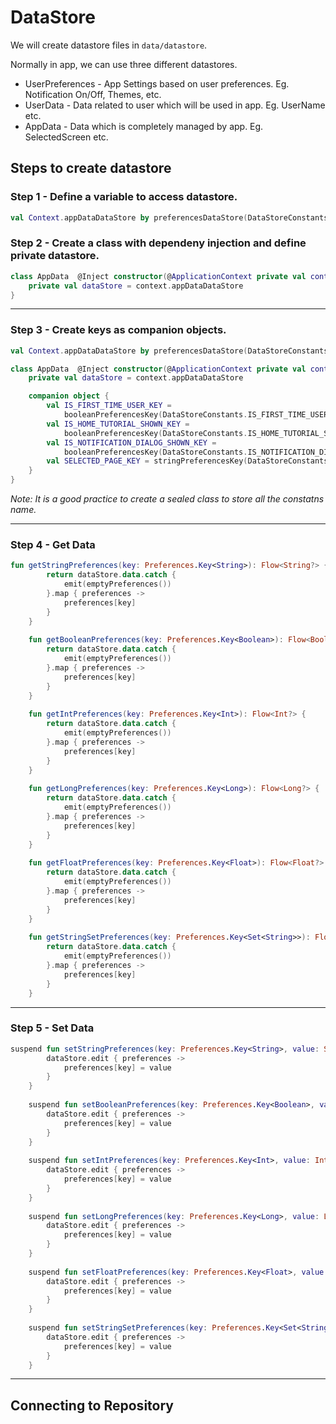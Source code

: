 # DataStore

We will create datastore files in `data/datastore`.

Normally in app, we can use three different datastores. 

- UserPreferences - App Settings based on user preferences. Eg. Notification On/Off, Themes, etc.
- UserData - Data related to user which will be used in app. Eg. UserName etc.
- AppData - Data which is completely managed by app. Eg. SelectedScreen etc.

## Steps to create datastore

### Step 1 - Define a variable to access datastore.

```kotlin
val Context.appDataDataStore by preferencesDataStore(DataStoreConstants.APP_DATA.name)
```

### Step 2 - Create a class with dependeny injection and define private datastore.

```kotlin
class AppData  @Inject constructor(@ApplicationContext private val context: Context){
	private val dataStore = context.appDataDataStore
}
```

---

### Step 3 - Create keys as companion objects.

```kotlin
val Context.appDataDataStore by preferencesDataStore(DataStoreConstants.APP_DATA.name)

class AppData  @Inject constructor(@ApplicationContext private val context: Context){
	private val dataStore = context.appDataDataStore

    companion object {
		val IS_FIRST_TIME_USER_KEY =
			booleanPreferencesKey(DataStoreConstants.IS_FIRST_TIME_USER.name)
		val IS_HOME_TUTORIAL_SHOWN_KEY =
			booleanPreferencesKey(DataStoreConstants.IS_HOME_TUTORIAL_SHOWN.name)
		val IS_NOTIFICATION_DIALOG_SHOWN_KEY =
			booleanPreferencesKey(DataStoreConstants.IS_NOTIFICATION_DIALOG_SHOWN.name)
		val SELECTED_PAGE_KEY = stringPreferencesKey(DataStoreConstants.SELECTED_PAGE.name)
	}
}
```

*Note: It is a good practice to create a sealed class to store all the constatns name.*

---

### Step 4 - Get Data

```kotlin
fun getStringPreferences(key: Preferences.Key<String>): Flow<String?> {
		return dataStore.data.catch {
			emit(emptyPreferences())
		}.map { preferences ->
			preferences[key]
		}
	}
	
	fun getBooleanPreferences(key: Preferences.Key<Boolean>): Flow<Boolean?> {
		return dataStore.data.catch {
			emit(emptyPreferences())
		}.map { preferences ->
			preferences[key]
		}
	}
	
	fun getIntPreferences(key: Preferences.Key<Int>): Flow<Int?> {
		return dataStore.data.catch {
			emit(emptyPreferences())
		}.map { preferences ->
			preferences[key]
		}
	}
	
	fun getLongPreferences(key: Preferences.Key<Long>): Flow<Long?> {
		return dataStore.data.catch {
			emit(emptyPreferences())
		}.map { preferences ->
			preferences[key]
		}
	}
	
	fun getFloatPreferences(key: Preferences.Key<Float>): Flow<Float?> {
		return dataStore.data.catch {
			emit(emptyPreferences())
		}.map { preferences ->
			preferences[key]
		}
	}
	
	fun getStringSetPreferences(key: Preferences.Key<Set<String>>): Flow<Set<String>?> {
		return dataStore.data.catch {
			emit(emptyPreferences())
		}.map { preferences ->
			preferences[key]
		}
	}
```

---

### Step 5 - Set Data

```kotlin
suspend fun setStringPreferences(key: Preferences.Key<String>, value: String) {
		dataStore.edit { preferences ->
			preferences[key] = value
		}
	}
	
	suspend fun setBooleanPreferences(key: Preferences.Key<Boolean>, value: Boolean) {
		dataStore.edit { preferences ->
			preferences[key] = value
		}
	}
	
	suspend fun setIntPreferences(key: Preferences.Key<Int>, value: Int) {
		dataStore.edit { preferences ->
			preferences[key] = value
		}
	}
	
	suspend fun setLongPreferences(key: Preferences.Key<Long>, value: Long) {
		dataStore.edit { preferences ->
			preferences[key] = value
		}
	}
	
	suspend fun setFloatPreferences(key: Preferences.Key<Float>, value: Float) {
		dataStore.edit { preferences ->
			preferences[key] = value
		}
	}
	
	suspend fun setStringSetPreferences(key: Preferences.Key<Set<String>>, value: Set<String>) {
		dataStore.edit { preferences ->
			preferences[key] = value
		}
	}

```


---

## Connecting to Repository



